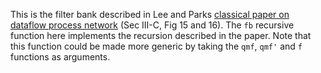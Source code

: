 This is the filter bank described in Lee and Parks [classical paper on dataflow process network]()
(Sec III-C, Fig 15 and 16).
The `fb` recursive function here implements the recursion described in the paper.
Note that this function could be made more generic by taking the `qmf`, `qmf'` and `f` functions
as arguments.
